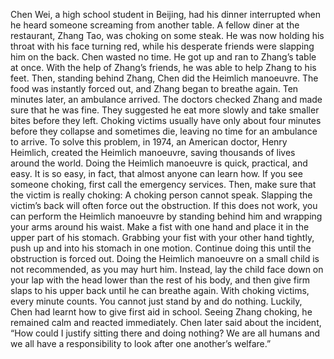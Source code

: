 Chen Wei, a high school student in Beijing, had his dinner interrupted when he heard someone screaming from another table. A fellow diner at the restaurant, Zhang Tao, was choking on some steak. He was now holding his throat with his face turning red, while his desperate friends were slapping him on the back.
Chen wasted no time. He got up and ran to Zhang’s table at once. With the help of Zhang’s friends, he was able to help Zhang to his feet. Then, standing behind Zhang, Chen did the Heimlich manoeuvre. The food was instantly forced out, and Zhang began to breathe again. Ten minutes later, an ambulance arrived. The doctors checked Zhang and made sure that he was fine. They suggested he eat more slowly and take smaller bites before they left.
Choking victims usually have only about four minutes before they collapse and sometimes die, leaving no time for an ambulance to arrive. To solve this problem, in 1974, an American doctor, Henry Heimlich, created the Heimlich manoeuvre, saving thousands of lives around the world. Doing the Heimlich manoeuvre is quick, practical, and easy. It is so easy, in fact, that almost anyone can learn how.
If you see someone choking, first call the emergency services. Then, make sure that the victim is really choking: A choking person cannot speak. Slapping the victim’s back will often force out the obstruction. If this does not work, you can perform the Heimlich manoeuvre by standing behind him and wrapping your arms around his waist. Make a fist with one hand and place it in the upper part of his stomach. Grabbing your fist with your other hand tightly, push up and into his stomach in one motion. Continue doing this until the obstruction is forced out.
Doing the Heimlich manoeuvre on a small child is not recommended, as you may hurt him. Instead, lay the child face down on your lap with the head lower than the rest of his body, and then give firm slaps to his upper back until he can breathe again.
With choking victims, every minute counts. You cannot just stand by and do nothing. Luckily, Chen had learnt how to give first aid in school. Seeing Zhang choking, he remained calm and reacted immediately. Chen later said about the incident, “How could I justify sitting there and doing nothing? We are all humans and we all have a responsibility to look after one another’s welfare.”